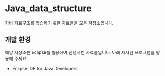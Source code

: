 # Java_data_structure
자바 자료구조를 학습하기 위한 자료들을 모은 저장소입니다.

## 개발 환경

해당 저장소는 Eclipse를 활용하여 진행시킨 자료들입니다. 아래 제시된 프로그램을 활용해 주세요.

- Eclipse IDE for Java Developers
